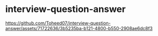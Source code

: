 # interview-question-answer


https://github.com/Toheed07/interview-question-answer/assets/71722636/3b5235ba-b121-4800-b550-2908ae6dc8f3

